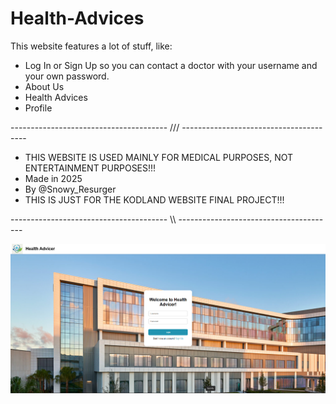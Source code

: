 # Health-Advices
This website features a lot of stuff, like:
- Log In or Sign Up so you can contact a doctor with your username and your own password.
- About Us
- Health Advices
- Profile


--------------------------------------- /// ---------------------------------------
- THIS WEBSITE IS USED MAINLY FOR MEDICAL PURPOSES, NOT ENTERTAINMENT PURPOSES!!!
- Made in 2025
- By @Snowy_Resurger
- THIS IS JUST FOR THE KODLAND WEBSITE FINAL PROJECT!!!

--------------------------------------- \\\ ---------------------------------------

![Alt text](https://github.com/Snowy-Resurger/Health-Advices/blob/main/Health%20Advicer%20Login.png)
